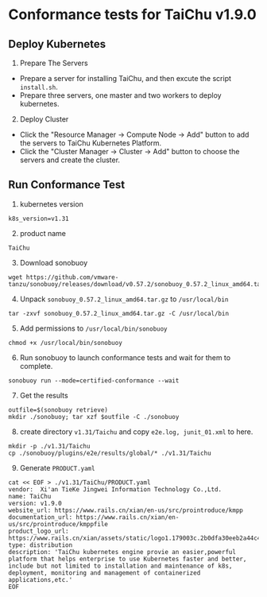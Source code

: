 # Conformance tests for TaiChu v1.9.0

## Deploy Kubernetes

1. Prepare The Servers
- Prepare a server for installing TaiChu, and then excute the script ```install.sh```.
- Prepare three servers, one master and two workers to deploy kubernetes.

2. Deploy Cluster
- Click the "Resource Manager -> Compute Node -> Add" button to add the servers to TaiChu Kubernetes Platform. 
- Click the "Cluster Manager -> Cluster -> Add" button to choose the servers and create the cluster.

## Run Conformance Test
1. kubernetes version
```
k8s_version=v1.31
```
2. product name
```
TaiChu 
```
3. Download sonobuoy
```
wget https://github.com/vmware-tanzu/sonobuoy/releases/download/v0.57.2/sonobuoy_0.57.2_linux_amd64.tar.gz
```

4. Unpack ```sonobuoy_0.57.2_linux_amd64.tar.gz``` to ```/usr/local/bin```
```
tar -zxvf sonobuoy_0.57.2_linux_amd64.tar.gz -C /usr/local/bin
```

5. Add permissions to ```/usr/local/bin/sonobuoy```
```
chmod +x /usr/local/bin/sonobuoy
```

6. Run sonobuoy to launch conformance tests and wait for them to complete.
```
sonobuoy run --mode=certified-conformance --wait
```

7. Get the results
```
outfile=$(sonobuoy retrieve)
mkdir ./sonobuoy; tar xzf $outfile -C ./sonobuoy
```

8. create directory ```v1.31/Taichu``` and copy  ```e2e.log, junit_01.xml``` to here.
```
mkdir -p ./v1.31/Taichu
cp ./sonobuoy/plugins/e2e/results/global/* ./v1.31/Taichu
```

9. Generate ```PRODUCT.yaml```
```
cat << EOF > ./v1.31/TaiChu/PRODUCT.yaml
vendor:  Xi'an TieKe Jingwei Information Technology Co.,Ltd. 
name: TaiChu
version: v1.9.0
website_url: https://www.rails.cn/xian/en-us/src/prointroduce/kmpp
documentation_url: https://www.rails.cn/xian/en-us/src/prointroduce/kmppfile
product_logo_url: https://www.rails.cn/xian/assets/static/logo1.179003c.2b0dfa30eeb2a44c4d53445a8da814de.svg
type: distribution
description: 'TaiChu kubernetes engine provie an easier,powerful platform that helps enterprise to use Kubernetes faster and better, include but not limited to installation and maintenance of k8s, deployment, monitoring and management of containerized applications,etc.'
EOF
```